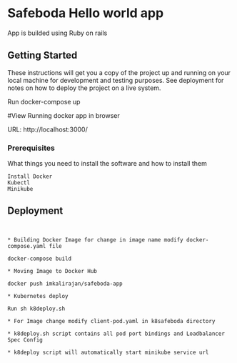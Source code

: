 # Safeboda Hello world app 

App is builded using Ruby on rails 

## Getting Started

These instructions will get you a copy of the project up and running on your local machine for development and testing purposes. See deployment for notes on how to deploy the project on a live system.

Run docker-compose up

#View Running docker app in browser

URL: http://localhost:3000/

### Prerequisites

What things you need to install the software and how to install them

```
Install Docker 
Kubectl
Minikube
```

## Deployment
```


* Building Docker Image for change in image name modify docker-compose.yaml file

docker-compose build 

* Moving Image to Docker Hub

docker push imkalirajan/safeboda-app

* Kubernetes deploy

Run sh k8deploy.sh

* For Image change modify client-pod.yaml in k8safeboda directory

* k8deploy.sh script contains all pod port bindings and Loadbalancer Spec Config

* k8deploy script will automatically start minikube service url  
```